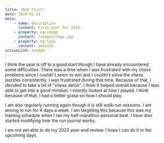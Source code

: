 ```yaml
---
title: 2024 First!
date: 2024-01-14
meta:
    - name: description
      content: First post for 2024.
    - property: og:image
      content: /images/logo.jpg
    - property: og:type
      content: website
activeLink: random
---
```


<script setup>
import BlogPost from './.vitepress/theme/components/BlogPost.vue';
</script>

<BlogPost>
  <div>
I think the year is off to a good start though I have already encountered some difficulties. There was a time when I was frustrated with my chess problems since I couldn't seem to win and I couldn't solve the chess puzzles consistently. I was frustrated during that time. Because of that, I decided to take a bit of "chess detox". I think it helped overall because I was able to get into a good mindset. I intently looked at how I played. I think because of that, I had a better grasp on how I should play.

I am also regularly running again though it is still walk-run sessions. I am aiming to run for 4 days a week. I am targeting this because this was my training schedule when I ran my half-marathon personal best. I have also started modifying how the run journal works.

I am not yet able to do my 2023 year-end review. I hope I can do it in the upcoming days.

  </div>
</BlogPost>

